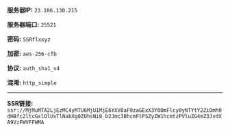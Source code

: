 **服务器IP:** `23.106.130.215`

**服务器端口:** `25521`

**密码:** `SSRflxxyz`

**加密:** `aes-256-cfb`

**协议:** `auth_sha1_v4`

**混淆:** `http_simple`

- - - -

**SSR链接:** `ssr://MjMuMTA2LjEzMC4yMTU6MjU1MjE6YXV0aF9zaGExX3Y0OmFlcy0yNTYtY2ZiOmh0dHBfc2ltcGxlOlUxTlNabXg0ZUhsNi8_b2Jmc3BhcmFtPSZyZW1hcmtzPVluZG4mZ3JvdXA9VzFWVFFWMA`